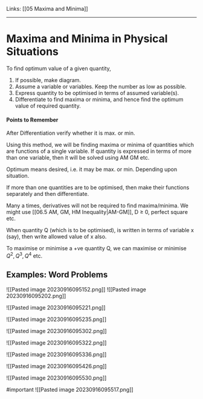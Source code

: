 Links: [[05 Maxima and Minima]]
___
# Maxima and Minima in Physical Situations

To find optimum value of a given quantity,
1. If possible, make diagram. 
2. Assume a variable or variables. Keep the number as low as possible. 
3. Express quantity to be optimised in terms of assumed variable(s).
4. Differentiate to find maxima or minima, and hence find the optimum value of required quantity.

#### Points to Remember 
After Differentiation verify whether it is max. or min. 

Using this method, we will be finding maxima or minima of quantities which are functions of a single variable. If quantity is expressed in terms of more than one variable, then it will be solved using AM GM etc. 

Optimum means desired, i.e. it may be max. or min. Depending upon situation. 

If more than one quantities are to be optimised, then make their functions separately and then differentiate.   

Many a times, derivatives will not be required to find maxima/minima. We might use [[06.5 AM, GM, HM Inequality|AM-GM]], D $\geq$ 0, perfect square etc. 

When quantity Q (which is to be optimised), is written in terms of variable x (say), then write allowed value of x also. 

To maximise or minimise a +ve quantity Q, we can maximise or minimise $Q^{2}, Q^{3}, Q^{4}$ etc.

## Examples: Word Problems
![[Pasted image 20230916095152.png]]
![[Pasted image 20230916095202.png]]

![[Pasted image 20230916095221.png]]

![[Pasted image 20230916095235.png]]

![[Pasted image 20230916095302.png]]

![[Pasted image 20230916095322.png]]

![[Pasted image 20230916095336.png]]

![[Pasted image 20230916095426.png]]

![[Pasted image 20230916095530.png]]

#important 
![[Pasted image 20230916095517.png]]